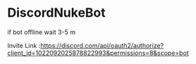 # DiscordNukeBot

if bot offline wait 3-5 m

Invite Link :https://discord.com/api/oauth2/authorize?client_id=1022092025878822993&permissions=8&scope=bot
